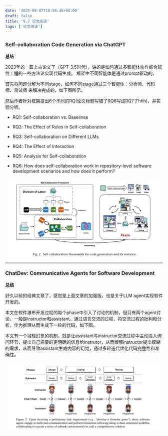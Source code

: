```yaml
---
date: '2025-09-07T10:58:46+08:00'
draft: false
title: '9.7 论文阅读'
tags: ['论文阅读']
---
```


### Self-collaboration Code Generation via ChatGPT

**总结**

2023年的一篇上古论文了（GPT-3.5时代），讲的是如何通过多智能体协作结合软件工程的一些方法论实现代码生成。
框架中不同智能体是通过prompt驱动的。

首先将问题分解为不同stage，如何不同stage通过三个智能体：分析师、代码师、测试师 来解决完成的，如下图所示。

然后作者针对框架提出6个不同的RQ(论文标题写错了RQ6写成RQ7了hhh)，并实验分析。

- RQ1: Self-collaboration vs. Baselines

- RQ2: The Effect of Roles in Self-collaboration

- RQ3: Self-collaboration on Different LLMs

- RQ4: The Effect of Interaction

- RQ5: Analysis for Self-collaboration

- RQ6: How does self-collaboration work in repository-level software development scenarios and how does it perform?


![image-20250907110022476](image-20250907110022476.png)

---

### ChatDev: Communicative Agents for Software Development

**总结**

好久以前的经典文章了，感觉是上面文章的加强版，也是关于LLM agent实现软件开发的。

本文在软件瀑布开发过程的每个phase中引入了讨论的机制，但只有两个agent讨论，一般是instructor和assistant。通过语言交流的过程，将交流过程的批判和分析，作为推理从而生成下一轮的代码，如下图。

本文有一个减轻幻觉的机制，就是让assistant与instructor交流过程中主动进入询问环节，提出自己需要的更明确的信息给instrutor，从而缓解instructor提出模糊的需求，从而导致assistant生成内容的幻觉，通过多轮迭代优化代码完整性和准确性。



![image-20250907172217391](image-20250907172217391.png)
